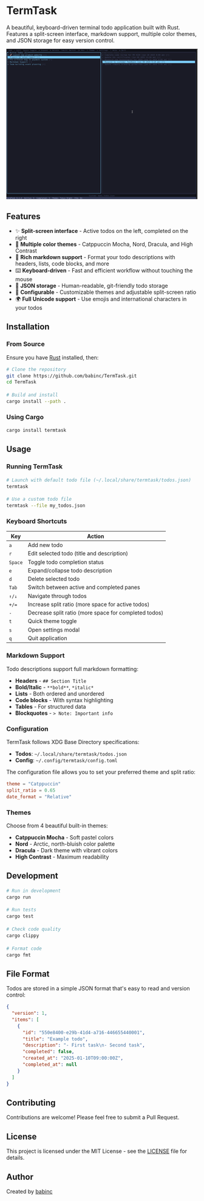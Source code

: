 # TermTask 

A beautiful, keyboard-driven terminal todo application built with Rust. Features a split-screen interface, markdown support, multiple color themes, and JSON storage for easy version control.

![TermTask Demo](demo.gif)

## Features

- ✨ **Split-screen interface** - Active todos on the left, completed on the right
- 🎨 **Multiple color themes** - Catppuccin Mocha, Nord, Dracula, and High Contrast
- 📝 **Rich markdown support** - Format your todo descriptions with headers, lists, code blocks, and more
- ⌨️ **Keyboard-driven** - Fast and efficient workflow without touching the mouse
- 💾 **JSON storage** - Human-readable, git-friendly todo storage
- 🔧 **Configurable** - Customizable themes and adjustable split-screen ratio
- 🌍 **Full Unicode support** - Use emojis and international characters in your todos

## Installation

### From Source

Ensure you have [Rust](https://www.rust-lang.org/tools/install) installed, then:

```bash
# Clone the repository
git clone https://github.com/babinc/TermTask.git
cd TermTask

# Build and install
cargo install --path .
```

### Using Cargo

```bash
cargo install termtask
```

## Usage

### Running TermTask

```bash
# Launch with default todo file (~/.local/share/termtask/todos.json)
termtask

# Use a custom todo file
termtask --file my_todos.json
```

### Keyboard Shortcuts

| Key | Action |
|-----|--------|
| `a` | Add new todo |
| `r` | Edit selected todo (title and description) |
| `Space` | Toggle todo completion status |
| `e` | Expand/collapse todo description |
| `d` | Delete selected todo |
| `Tab` | Switch between active and completed panes |
| `↑/↓` | Navigate through todos |
| `+/=` | Increase split ratio (more space for active todos) |
| `-` | Decrease split ratio (more space for completed todos) |
| `t` | Quick theme toggle |
| `s` | Open settings modal |
| `q` | Quit application |

### Markdown Support

Todo descriptions support full markdown formatting:

- **Headers** - `## Section Title`
- **Bold/Italic** - `**bold**`, `*italic*`
- **Lists** - Both ordered and unordered
- **Code blocks** - With syntax highlighting
- **Tables** - For structured data
- **Blockquotes** - `> Note: Important info`

### Configuration

TermTask follows XDG Base Directory specifications:

- **Todos**: `~/.local/share/termtask/todos.json`
- **Config**: `~/.config/termtask/config.toml`

The configuration file allows you to set your preferred theme and split ratio:

```toml
theme = "Catppuccin"
split_ratio = 0.65
date_format = "Relative"
```

### Themes

Choose from 4 beautiful built-in themes:
- **Catppuccin Mocha** - Soft pastel colors
- **Nord** - Arctic, north-bluish color palette
- **Dracula** - Dark theme with vibrant colors
- **High Contrast** - Maximum readability

## Development

```bash
# Run in development
cargo run

# Run tests
cargo test

# Check code quality
cargo clippy

# Format code
cargo fmt
```

## File Format

Todos are stored in a simple JSON format that's easy to read and version control:

```json
{
  "version": 1,
  "items": [
    {
      "id": "550e8400-e29b-41d4-a716-446655440001",
      "title": "Example todo",
      "description": "- First task\n- Second task",
      "completed": false,
      "created_at": "2025-01-10T09:00:00Z",
      "completed_at": null
    }
  ]
}
```

## Contributing

Contributions are welcome! Please feel free to submit a Pull Request.

## License

This project is licensed under the MIT License - see the [LICENSE](LICENSE) file for details.

## Author

Created by [babinc](https://github.com/babinc)
